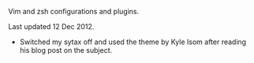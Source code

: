 Vim and zsh configurations and plugins.

Last updated 12 Dec 2012.
- Switched my sytax off and used the theme by Kyle Isom after reading his blog post on the subject.
